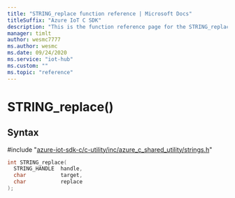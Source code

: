 ```yaml
---                             
title: "STRING_replace function reference | Microsoft Docs" 
titleSuffix: "Azure IoT C SDK"            
description: "This is the function reference page for the STRING_replace() function in the Azure IoT C SDK. This SDK is used with Azure IoT Hub and Azure IoT Hub Device Provisioning Service"            
manager: timlt                 
author: wesmc7777              
ms.author: wesmc               
ms.date: 09/24/2020                    
ms.service: "iot-hub"             
ms.custom: ""                
ms.topic: "reference"        
---                            
```


# STRING_replace()

## Syntax

\#include "[azure-iot-sdk-c/c-utility/inc/azure_c_shared_utility/strings.h](../strings-h.md)"  
```C
int STRING_replace(
  STRING_HANDLE  handle,
  char           target,
  char           replace
);
```

